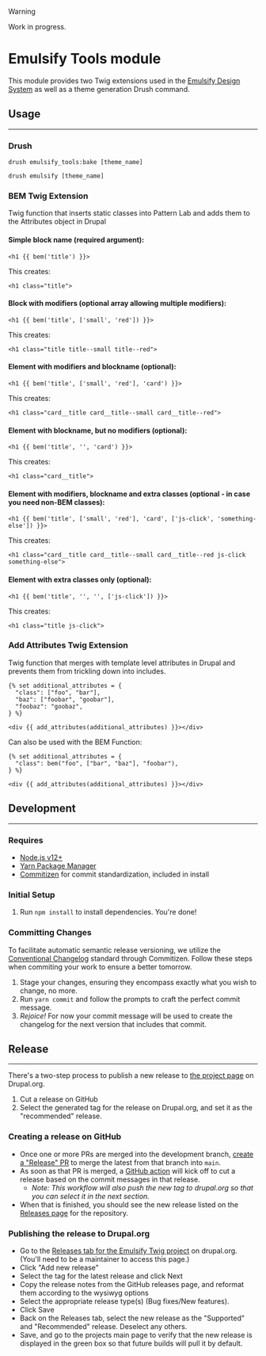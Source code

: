 > [!WARNING]  
> Work in progress.
> 
# Emulsify Tools module

This module provides two Twig extensions used in the [Emulsify Design System](https://github.com/emulsify-ds/) as well as a theme generation Drush command.

## Usage

---

### Drush

`drush emulsify_tools:bake [theme_name]`

`drush emulsify [theme_name]`

### BEM Twig Extension

Twig function that inserts static classes into Pattern Lab and adds them to the Attributes object in Drupal

#### Simple block name (required argument):

`<h1 {{ bem('title') }}>`

This creates:

`<h1 class="title">`

#### Block with modifiers (optional array allowing multiple modifiers):

`<h1 {{ bem('title', ['small', 'red']) }}>`

This creates:

`<h1 class="title title--small title--red">`

#### Element with modifiers and blockname (optional):

`<h1 {{ bem('title', ['small', 'red'], 'card') }}>`

This creates:

`<h1 class="card__title card__title--small card__title--red">`

#### Element with blockname, but no modifiers (optional):

`<h1 {{ bem('title', '', 'card') }}>`

This creates:

`<h1 class="card__title">`

#### Element with modifiers, blockname and extra classes (optional - in case you need non-BEM classes):

`<h1 {{ bem('title', ['small', 'red'], 'card', ['js-click', 'something-else']) }}>`

This creates:

`<h1 class="card__title card__title--small card__title--red js-click something-else">`

#### Element with extra classes only (optional):

`<h1 {{ bem('title', '', '', ['js-click']) }}>`

This creates:

`<h1 class="title js-click">`

### Add Attributes Twig Extension

Twig function that merges with template level attributes in Drupal and prevents them from trickling down into includes.

```
{% set additional_attributes = {
  "class": ["foo", "bar"],
  "baz": ["foobar", "goobar"],
  "foobaz": "goobaz",
} %}

<div {{ add_attributes(additional_attributes) }}></div>
```

Can also be used with the BEM Function:

```
{% set additional_attributes = {
  "class": bem("foo", ["bar", "baz"], "foobar"),
} %}

<div {{ add_attributes(additional_attributes) }}></div>
```

## Development

---

### Requires

- [Node.js v12+](http://nodejs.org/)
- [Yarn Package Manager](https://yarnpkg.com/)
- [Commitizen](https://github.com/commitizen/cz-cli) for commit standardization, included in install

### Initial Setup

1. Run `npm install` to install dependencies. You're done!

### Committing Changes

To facilitate automatic semantic release versioning, we utilize the [Conventional Changelog](https://github.com/conventional-changelog/conventional-changelog) standard through Commitizen. Follow these steps when commiting your work to ensure a better tomorrow.

1. Stage your changes, ensuring they encompass exactly what you wish to change, no more.
2. Run `yarn commit` and follow the prompts to craft the perfect commit message.
3. _Rejoice!_ For now your commit message will be used to create the changelog for the next version that includes that commit.

## Release

---

There's a two-step process to publish a new release to [the project page](https://www.drupal.org/project/emulsify_tools) on Drupal.org.

1. Cut a release on GitHub
2. Select the generated tag for the release on Drupal.org, and set it as the "recommended" release.

### Creating a release on GitHub

- Once one or more PRs are merged into the development branch, [create a "Release" PR](https://github.com/emulsify-ds/emulsify_tools/compare/main...feature-branch) to merge the latest from that branch into `main`.
- As soon as that PR is merged, a [GitHub action](https://github.com/emulsify-ds/emulsify_tools/actions) will kick off to cut a release based on the commit messages in that release.
  - _Note: This workflow will also push the new tag to drupal.org so that you can select it in the next section._
- When that is finished, you should see the new release listed on the [Releases page](https://github.com/emulsify-ds/emulsify_tools/releases) for the repository.

### Publishing the release to Drupal.org

- Go to the [Releases tab for the Emulsify Twig project](https://www.drupal.org/node/3094752/edit/releases) on drupal.org. (You'll need to be a maintainer to access this page.)
- Click "Add new release"
- Select the tag for the latest release and click Next
- Copy the release notes from the GitHub releases page, and reformat them according to the wysiwyg options
- Select the appropriate release type(s) (Bug fixes/New features).
- Click Save
- Back on the Releases tab, select the new release as the "Supported" and "Recommended" release. Deselect any others.
- Save, and go to the projects main page to verify that the new release is displayed in the green box so that future builds will pull it by default.
